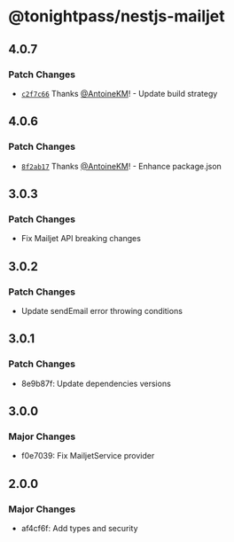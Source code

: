 # @tonightpass/nestjs-mailjet

## 4.0.7

### Patch Changes

- [`c2f7c66`](https://github.com/tonightpass/tonightpass/commit/c2f7c6621c6c639db82e29f59c662d4102eb15b1) Thanks [@AntoineKM](https://github.com/AntoineKM)! - Update build strategy

## 4.0.6

### Patch Changes

- [`8f2ab17`](https://github.com/tonightpass/tonightpass/commit/8f2ab1741dacc6721484bce7629cca2c3c89a8bf) Thanks [@AntoineKM](https://github.com/AntoineKM)! - Enhance package.json

## 3.0.3

### Patch Changes

- Fix Mailjet API breaking changes

## 3.0.2

### Patch Changes

- Update sendEmail error throwing conditions

## 3.0.1

### Patch Changes

- 8e9b87f: Update dependencies versions

## 3.0.0

### Major Changes

- f0e7039: Fix MailjetService provider

## 2.0.0

### Major Changes

- af4cf6f: Add types and security
